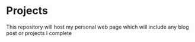 # Projects
This repository will host my personal web page which will include any blog post or projects I complete

